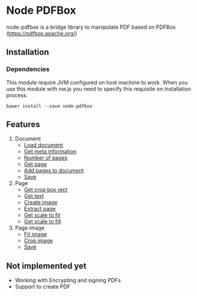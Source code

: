 Node PDFBox
=======

node-pdfbox is a bridge library to manipulate PDF based on PDFBox (https://pdfbox.apache.org/)

Installation
------------

### Dependencies

This module require JVM configured on host machine to work. When you use this module with nw.js you need to specify this requisite on installation process.

```
bower install --save node-pdfbox
```

Features
-------

1. Document
    * [Load document](#load-document)
    * [Get meta information](#get-meta-information)
    * [Number of pages](#number-of-pages)
    * [Get page](#list-of-pages)
    * [Add pages to document](#add-pages)
    * [Save](#save-document)
2. Page
    * [Get crop box rect](#get-crop-box-rect)
    * [Get text](#get-text)
    * [Create image](#create-image)
    * [Extract page](#extract-page)
    * [Get scale to fit](#scale-to-fit)
    * [Get scale to fill](#scale-to-fill)
3. Page image
    * [Fit image](#fit-image)
    * [Crop image](#crop-image)
    * [Save](#save-image)

Not implemented yet
------------
  - Working with Encrypting and signing PDFs
  - Support to create PDF
